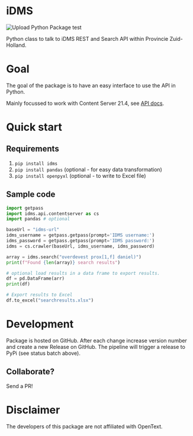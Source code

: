 # iDMS

![Upload Python Package](https://github.com/ProvZH/iDMS/workflows/Upload%20Python%20Package/badge.svg)
test

Python class to talk to iDMS REST and Search API within Provincie Zuid-Holland.

# Goal
The goal of the package is to have an easy interface to use the API in Python.

Mainly focussed to work with Content Server 21.4, see [API docs](
https://developer.opentext.com/apis/14ba85a7-4693-48d3-8c93-9214c663edd2/d7540c64-7da2-4554-9966-069c56a9341d/09aaed57-c70b-4092-bace-762b42520293).

# Quick start
## Requirements
1. `pip install idms`
2. `pip install pandas` (optional - for easy data transformation)
3. `pip install openpyxl` (optional - to write to Excel file)

##  Sample code
```python
import getpass
import idms.api.contentserver as cs
import pandas # optional

baseUrl = "idms-url"
idms_username = getpass.getpass(prompt='IDMS username:')
idms_password = getpass.getpass(prompt='IDMS password:')
idms = cs.crawler(baseUrl, idms_username, idms_password)

array = idms.search("overdevest prox[1,f] daniel)")
print(f"Found {len(array)} search results")

# optional load results in a data frame to export results.
df = pd.DataFrame(arr)
print(df)

# Export results to Excel
df.to_excel("searchresults.xlsx")
```

# Development
Package is hosted on GitHub. After each change increase version number and create a new Release on GitHub. The pipeline will trigger a release to PyPi (see status batch above).

## Collaborate?
Send a PR!

# Disclaimer
The developers of this package are not affiliated with OpenText.